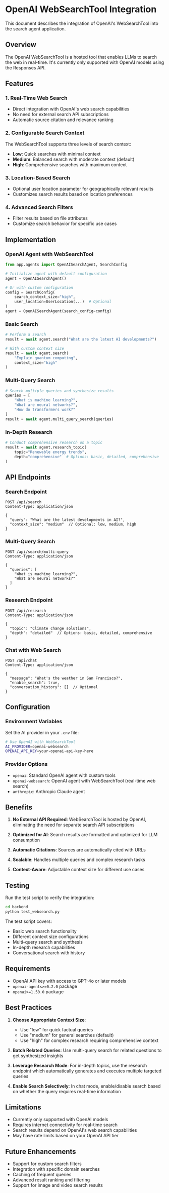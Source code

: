 # OpenAI WebSearchTool Integration

This document describes the integration of OpenAI's WebSearchTool into the search agent application.

## Overview

The OpenAI WebSearchTool is a hosted tool that enables LLMs to search the web in real-time. It's currently only supported with OpenAI models using the Responses API.

## Features

### 1. **Real-Time Web Search**
- Direct integration with OpenAI's web search capabilities
- No need for external search API subscriptions
- Automatic source citation and relevance ranking

### 2. **Configurable Search Context**
The WebSearchTool supports three levels of search context:
- **Low**: Quick searches with minimal context
- **Medium**: Balanced search with moderate context (default)
- **High**: Comprehensive searches with maximum context

### 3. **Location-Based Search**
- Optional user location parameter for geographically relevant results
- Customizes search results based on location preferences

### 4. **Advanced Search Filters**
- Filter results based on file attributes
- Customize search behavior for specific use cases

## Implementation

### OpenAI Agent with WebSearchTool

```python
from app.agents import OpenAISearchAgent, SearchConfig

# Initialize agent with default configuration
agent = OpenAISearchAgent()

# Or with custom configuration
config = SearchConfig(
    search_context_size="high",
    user_location=UserLocation(...)  # Optional
)
agent = OpenAISearchAgent(search_config=config)
```

### Basic Search

```python
# Perform a search
result = await agent.search("What are the latest AI developments?")

# With custom context size
result = await agent.search(
    "Explain quantum computing",
    context_size="high"
)
```

### Multi-Query Search

```python
# Search multiple queries and synthesize results
queries = [
    "What is machine learning?",
    "What are neural networks?",
    "How do transformers work?"
]
result = await agent.multi_query_search(queries)
```

### In-Depth Research

```python
# Conduct comprehensive research on a topic
result = await agent.research_topic(
    topic="Renewable energy trends",
    depth="comprehensive"  # Options: basic, detailed, comprehensive
)
```

## API Endpoints

### Search Endpoint
```http
POST /api/search
Content-Type: application/json

{
  "query": "What are the latest developments in AI?",
  "context_size": "medium"  // Optional: low, medium, high
}
```

### Multi-Query Search
```http
POST /api/search/multi-query
Content-Type: application/json

{
  "queries": [
    "What is machine learning?",
    "What are neural networks?"
  ]
}
```

### Research Endpoint
```http
POST /api/research
Content-Type: application/json

{
  "topic": "Climate change solutions",
  "depth": "detailed"  // Options: basic, detailed, comprehensive
}
```

### Chat with Web Search
```http
POST /api/chat
Content-Type: application/json

{
  "message": "What's the weather in San Francisco?",
  "enable_search": true,
  "conversation_history": []  // Optional
}
```

## Configuration

### Environment Variables

Set the AI provider in your `.env` file:

```bash
# Use OpenAI with WebSearchTool
AI_PROVIDER=openai-websearch
OPENAI_API_KEY=your-openai-api-key-here
```

### Provider Options

- `openai`: Standard OpenAI agent with custom tools
- `openai-websearch`: OpenAI agent with WebSearchTool (real-time web search)
- `anthropic`: Anthropic Claude agent

## Benefits

1. **No External API Required**: WebSearchTool is hosted by OpenAI, eliminating the need for separate search API subscriptions

2. **Optimized for AI**: Search results are formatted and optimized for LLM consumption

3. **Automatic Citations**: Sources are automatically cited with URLs

4. **Scalable**: Handles multiple queries and complex research tasks

5. **Context-Aware**: Adjustable context size for different use cases

## Testing

Run the test script to verify the integration:

```bash
cd backend
python test_websearch.py
```

The test script covers:
- Basic web search functionality
- Different context size configurations
- Multi-query search and synthesis
- In-depth research capabilities
- Conversational search with history

## Requirements

- OpenAI API key with access to GPT-4o or later models
- `openai-agents>=0.2.0` package
- `openai>=1.50.0` package

## Best Practices

1. **Choose Appropriate Context Size**:
   - Use "low" for quick factual queries
   - Use "medium" for general searches (default)
   - Use "high" for complex research requiring comprehensive context

2. **Batch Related Queries**: Use multi-query search for related questions to get synthesized insights

3. **Leverage Research Mode**: For in-depth topics, use the research endpoint which automatically generates and executes multiple targeted queries

4. **Enable Search Selectively**: In chat mode, enable/disable search based on whether the query requires real-time information

## Limitations

- Currently only supported with OpenAI models
- Requires internet connectivity for real-time search
- Search results depend on OpenAI's web search capabilities
- May have rate limits based on your OpenAI API tier

## Future Enhancements

- Support for custom search filters
- Integration with specific domain searches
- Caching of frequent queries
- Advanced result ranking and filtering
- Support for image and video search results
